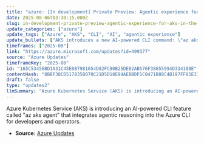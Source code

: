 ```yaml
---
title: "azure: [In development] Private Preview: Agentic experience for AKS in the Azure CLI"
date: 2025-08-06T03:30:15.000Z
slug: in-development-private-preview-agentic-experience-for-aks-in-the-azure-cli
update_categories: ["azure"]
update_tags: ["Azure", "AKS", "CLI", "AI", "agentic experience"]
update_bullets: ["AKS introduces a new AI-powered CLI command: \"az aks agent\".", "The feature integrates agentic reasoning capabilities directly into the Azure CLI.", "It aims to assist developers and operators managing AKS clusters."]
timeframes: ["2025-08"]
link: "https://azure.microsoft.com/updates?id=499377"
source: "Azure Updates"
timeframeKey: "2025-08"
id: "165C53456BD1A31C45E0B7981654D82FC80B25DE82AB576F38655994D334188E"
contentHash: "8BBF38CD517835B070C21D5D18E94AEBBDF1C0471B88C4B197FF85E33F5A061C"
draft: false
type: "updates2"
llmSummary: "Azure Kubernetes Service (AKS) is introducing an AI-powered CLI feature called \"az aks agent\" that integrates agentic reasoning into the Azure CLI for developers and operators."
---
```


Azure Kubernetes Service (AKS) is introducing an AI-powered CLI feature called "az aks agent" that integrates agentic reasoning into the Azure CLI for developers and operators.

- **Source:** [Azure Updates](https://azure.microsoft.com/updates?id=499377)
